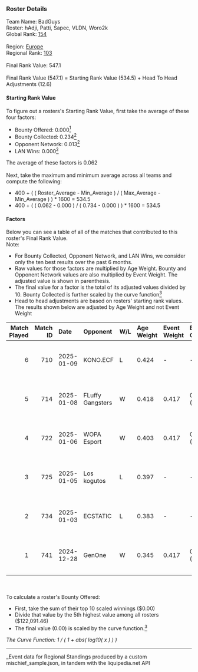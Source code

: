 ### Roster Details<br />
Team Name: BadGuys<br />
Roster: hAdji, Patti, Sapec, VLDN, Woro2k<br />
Global Rank: [154](../../standings_global_2025_05_05.md)<br />
<br />
Region: [Europe]( ../../standings_europe_2025_05_05.md)<br />
Regional Rank: [103]( ../../standings_europe_2025_05_05.md)<br />
<br />
Final Rank Value:  547.1<br />
<br />
Final Rank Value (547.1) = Starting Rank Value (534.5) + Head To Head Adjustments (12.6)<br />

#### Starting Rank Value<br />
To figure out a rosters's Starting Rank Value, first take the average of these four factors:<br />
- Bounty Offered: 0.000[<sup>1</sup>](#table2)
- Bounty Collected: 0.234[<sup>2</sup>](#table1)
- Opponent Network: 0.013[<sup>2</sup>](#table1)
- LAN Wins: 0.000[<sup>2</sup>](#table1)

The average of these factors is 0.062<br />
<br />
Next, take the maximum and minimum average across all teams and compute the following:<br />
- 400 + ( ( Roster_Average - Min_Average ) / ( Max_Average - Min_Average ) ) * 1600 = 534.5
- 400 + ( ( 0.062 - 0.000 ) / ( 0.734 - 0.000 ) ) * 1600 = 534.5


#### Factors<br />
Below you can see a table of all of the matches that contributed to this roster's Final Rank Value.<br />
Note:<br />

- For Bounty Collected, Opponent Network, and LAN Wins, we consider only the ten best results over the past 6 months.
- Raw values for those factors are multiplied by Age Weight. Bounty and Opponent Network values are also multiplied by Event Weight. The adjusted value is shown in parenthesis.
- The final value for a factor is the total of its adjusted values divided by 10. Bounty Collected is further scaled by the curve function[<sup>3</sup>](#curveFunction)
- Head to head adjustments are based on rosters' starting rank values. The results shown below are adjusted by Age Weight and not Event Weight
<span id="table1"></span><br />


| Match Played | Match ID | Date       | Opponent         | W/L | Age Weight | Event Weight | Bounty Collected | Opponent Network | LAN Wins  | H2H Adj. | Roster                            |
| -: | -: | :- | :- | :- | :- | :- | :- | :- | :- | -: | :- |
|            6 |      710 | 2025-01-09 | KONO.ECF         | L   | 0.424      | -            | -                | -                | -         |    -6.24 | hAdji, Patti, Sapec, VLDN, Woro2k |
|            5 |      714 | 2025-01-08 | FLuffy Gangsters | W   | 0.418      | 0.417        | 0.002 (0.000)    | 0.209 (0.036)    | 0 (0.000) |     8.50 | hAdji, Patti, Sapec, VLDN, Woro2k |
|            4 |      722 | 2025-01-06 | WOPA Esport      | W   | 0.403      | 0.417        | 0.024 (0.004)    | 0.346 (0.058)    | 0 (0.000) |     9.81 | hAdji, Patti, Sapec, VLDN, Woro2k |
|            3 |      725 | 2025-01-05 | Los kogutos      | L   | 0.397      | -            | -                | -                | -         |    -5.29 | hAdji, Patti, Sapec, VLDN, Woro2k |
|            2 |      734 | 2025-01-03 | ECSTATIC         | L   | 0.383      | -            | -                | -                | -         |    -2.19 | hAdji, Patti, Sapec, VLDN, Woro2k |
|            1 |      741 | 2024-12-28 | GenOne           | W   | 0.345      | 0.417        | 0.007 (0.001)    | 0.268 (0.039)    | 0 (0.000) |     8.03 | hAdji, Patti, Sapec, VLDN, Woro2k |

<br />
<span id="table2"></span><br />
To calculate a roster's Bounty Offered:<br />

- First, take the sum of their top 10 scaled winnings ($0.00)
- Divide that value by the 5th highest value among all rosters ($122,091.46)
- The final value (0.00) is scaled by the curve function.[<sup>3</sup>](#curveFunction)

<span id="curveFunction"></span>_The Curve Function: 1 / ( 1 + abs( log10( x ) ) )_<br />

---
_Event data for Regional Standings produced by a custom mischief_sample.json, in tandem with the liquipedia.net API<br />
